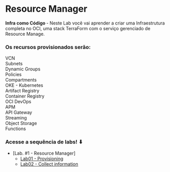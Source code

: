 ﻿# Resource Manager
<b>Infra como Código </b> - Neste Lab você vai aprender a criar uma Infraestrutura completa no OCI,
uma stack TerraForm com o serviço gerenciado de Resource Manage. 

### Os recursos provisionados serão:

VCN <br/>
Subnets <br/>
Dynamic Groups <br/>
Policies <br/>
Compartments <br/>
OKE - Kubernetes <br/>
Artifact Registry <br/>
Container Registry <br/>
OCI DevOps <br/>
APM <br/>
API Gateway <br/>
Streaming <br/>
Object Storage <br/>
Functions <br/>


### Acesse a sequência de labs! ⬇

- [Lab. #1 - Resource Manager]
  - [Lab01 - Provisioning ](./LAB01/README.md)
  - [Lab02 - Collect information](./LAB02/README.md)
